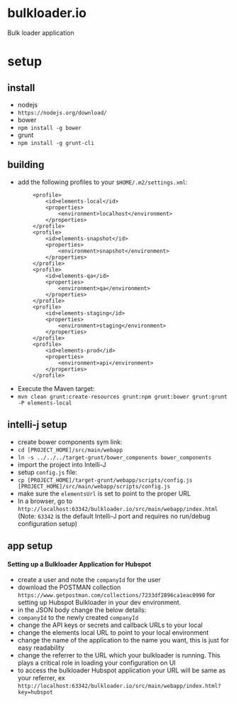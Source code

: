 # bulkloader.io
Bulk loader application

# setup

## install
* nodejs
 * `https://nodejs.org/download/`
* bower
 * `npm install -g bower`
* grunt
 * `npm install -g grunt-cli`

## building
* add the following profiles to your `$HOME/.m2/settings.xml`:

```
        <profile>
            <id>elements-local</id>
            <properties>
                <environment>localhost</environment>
            </properties>
        </profile>
        <profile>
            <id>elements-snapshot</id>
            <properties>
                <environment>snapshot</environment>
            </properties>
        </profile>
        <profile>
            <id>elements-qa</id>
            <properties>
                <environment>qa</environment>
            </properties>
        </profile>
        <profile>
            <id>elements-staging</id>
            <properties>
                <environment>staging</environment>
            </properties>
        </profile>
        <profile>
            <id>elements-prod</id>
            <properties>
                <environment>api</environment>
            </properties>
        </profile>
```
* Execute the Maven target:
 * `mvn clean grunt:create-resources grunt:npm grunt:bower grunt:grunt -P elements-local`

## intelli-j setup
* create bower components sym link:
 * `cd [PROJECT_HOME]/src/main/webapp`
 * `ln -s ../../../target-grunt/bower_components bower_components`
* import the project into Intelli-J
* setup `config.js` file: 
 * `cp [PROJECT_HOME]/target-grunt/webapp/scripts/config.js [PROJECT_HOME]/src/main/webapp/scripts/config.js`
 *  make sure the `elementsUrl` is set to point to the proper URL
* In a browser, go to `http://localhost:63342/bulkloader.io/src/main/webapp/index.html` (Note: `63342` is the default Intelli-J port and requires no run/debug configuration setup) 

## app setup
#### Setting up a Bulkloader Application for Hubspot
* create a user and note the `companyId` for the user
* download the POSTMAN collection `https://www.getpostman.com/collections/7233df2896ca1eac0990` for setting up Hubspot Bulkloader in your dev environment. 
* in the JSON body change the below details:
 * `companyId` to the newly created `companyId`
 * change the API keys or secrets and callback URLs to your local
 * change the elements local URL to point to your local environment  
 * change the name of the application to the name you want, this is just for easy readability
 * change the referrer to the URL which your bulkloader is running. This plays a critical role in loading your configuration on UI
* to access the bulkloader Hubspot application your URL will be same as your referrer, ex `http://localhost:63342/bulkloader.io/src/main/webapp/index.html?key=hubspot`
